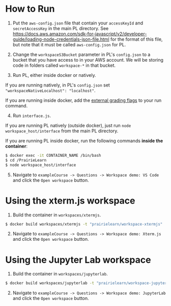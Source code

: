 # How to Run

1. Put the `aws-config.json` file that contain your `accessKeyId` and `secretAccessKey` in the main PL directory. See https://docs.aws.amazon.com/sdk-for-javascript/v2/developer-guide/loading-node-credentials-json-file.html for the format of this file, but note that it must be called `aws-config.json` for PL.

2. Change the `workspaceS3Bucket` parameter in PL's `config.json` to a bucket that you have access to in your AWS account. We will be storing code in folders called `workspace-*` in that bucket.

3. Run PL, either inside docker or natively.

If you are running natively, in PL's `config.json` set `"workspaceNativeLocalhost": "localhost"`.

If you are running inside docker, add the [external grading flags](https://prairielearn.readthedocs.io/en/latest/externalGrading/#running-locally-for-development) to your run command.

4. Run `interface.js`.

If you are running PL natively (outside docker), just run `node workspace_host/interface` from the main PL directory.

If you are running PL inside docker, run the following commands **inside the container**:

```sh
$ docker exec -it CONTAINER_NAME /bin/bash
$ cd /PrairieLearn
$ node workspace_host/interface
```

5. Navigate to `exampleCourse -> Questions -> Workspace demo: VS Code` and click the `Open workspace` button.

# Using the xterm.js workspace

1. Build the container in `workspaces/xtermjs`.

```sh
$ docker build workspaces/xtermjs -t "prairielearn/workspace-xtermjs"
```

2. Navigate to `exampleCourse -> Questions -> Workspace demo: Xterm.js` and click the `Open workspace` button.

# Using the Jupyter Lab workspace

1. Build the container in `workspaces/jupyterlab`.

```sh
$ docker build workspaces/jupyterlab -t "prairielearn/workspace-jupyterlab"
```

2. Navigate to `exampleCourse -> Questions -> Workspace demo: JupyterLab` and click the `Open workspace` button.
